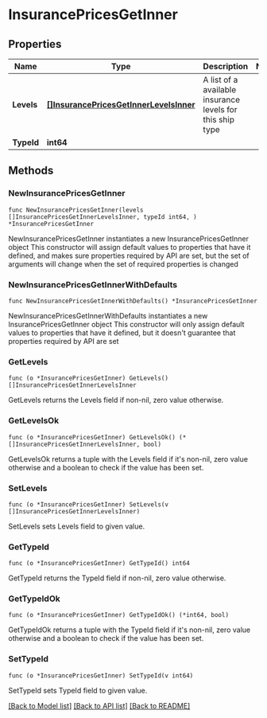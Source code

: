 # InsurancePricesGetInner

## Properties

Name | Type | Description | Notes
------------ | ------------- | ------------- | -------------
**Levels** | [**[]InsurancePricesGetInnerLevelsInner**](InsurancePricesGetInnerLevelsInner.md) | A list of a available insurance levels for this ship type | 
**TypeId** | **int64** |  | 

## Methods

### NewInsurancePricesGetInner

`func NewInsurancePricesGetInner(levels []InsurancePricesGetInnerLevelsInner, typeId int64, ) *InsurancePricesGetInner`

NewInsurancePricesGetInner instantiates a new InsurancePricesGetInner object
This constructor will assign default values to properties that have it defined,
and makes sure properties required by API are set, but the set of arguments
will change when the set of required properties is changed

### NewInsurancePricesGetInnerWithDefaults

`func NewInsurancePricesGetInnerWithDefaults() *InsurancePricesGetInner`

NewInsurancePricesGetInnerWithDefaults instantiates a new InsurancePricesGetInner object
This constructor will only assign default values to properties that have it defined,
but it doesn't guarantee that properties required by API are set

### GetLevels

`func (o *InsurancePricesGetInner) GetLevels() []InsurancePricesGetInnerLevelsInner`

GetLevels returns the Levels field if non-nil, zero value otherwise.

### GetLevelsOk

`func (o *InsurancePricesGetInner) GetLevelsOk() (*[]InsurancePricesGetInnerLevelsInner, bool)`

GetLevelsOk returns a tuple with the Levels field if it's non-nil, zero value otherwise
and a boolean to check if the value has been set.

### SetLevels

`func (o *InsurancePricesGetInner) SetLevels(v []InsurancePricesGetInnerLevelsInner)`

SetLevels sets Levels field to given value.


### GetTypeId

`func (o *InsurancePricesGetInner) GetTypeId() int64`

GetTypeId returns the TypeId field if non-nil, zero value otherwise.

### GetTypeIdOk

`func (o *InsurancePricesGetInner) GetTypeIdOk() (*int64, bool)`

GetTypeIdOk returns a tuple with the TypeId field if it's non-nil, zero value otherwise
and a boolean to check if the value has been set.

### SetTypeId

`func (o *InsurancePricesGetInner) SetTypeId(v int64)`

SetTypeId sets TypeId field to given value.



[[Back to Model list]](../README.md#documentation-for-models) [[Back to API list]](../README.md#documentation-for-api-endpoints) [[Back to README]](../README.md)


